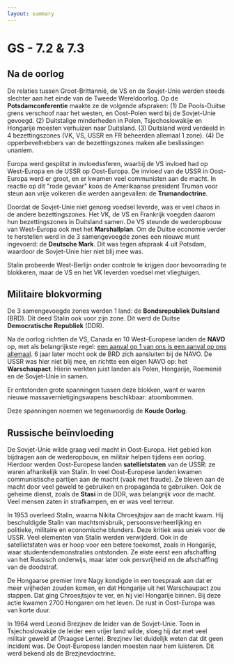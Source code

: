 ```yaml
---
layout: summary
---
```


# GS - 7.2 & 7.3

## Na de oorlog

De relaties tussen Groot-Brittannië, de VS en de Sovjet-Unie werden steeds slechter aan het einde van de Tweede Wereldoorlog. Op de **Potsdamconferentie** maakte ze de volgende afspraken: (1) De Pools-Duitse grens verschoof naar het westen, en Oost-Polen werd bij de Sovjet-Unie gevoegd. (2) Duitstalige minderheden in Polen, Tsjechoslowakije en Hongarije moesten verhuizen naar Duitsland. (3) Duitsland werd verdeeld in 4 bezettingszones (VK, VS, USSR en FR beheerden allemaal 1 zone). (4) De opperbevelhebbers van de bezettingszones maken alle beslissingen unaniem.

Europa werd gesplitst in invloedssferen, waarbij de VS invloed had op West-Europa en de USSR op Oost-Europa. De invloed van de USSR in Oost-Europa werd er groot, en er kwamen veel communisten aan de macht. In reactie op dit "rode gevaar" koos de Amerikaanse president Truman voor steun aan vrije volkeren die werden aangevallen: de **Trumandoctrine**.

Doordat de Sovjet-Unie niet genoeg voedsel leverde, was er veel chaos in de andere bezettingszones. Het VK, de VS en Frankrijk voegden daarom hun bezettingszones in Duitsland samen. De VS steunde de wederopbouw van West-Europa ook met het **Marshallplan**. Om de Duitse economie verder te herstellen werd in de 3 samengevoegde zones een nieuwe munt ingevoerd: de **Deutsche Mark**. Dit was tegen afspraak 4 uit Potsdam, waardoor de Sovjet-Unie hier niet blij mee was.

Stalin probeerde West-Berlijn onder controle te krijgen door bevoorrading te blokkeren, maar de VS en het VK leverden voedsel met vliegtuigen.

## Militaire blokvorming

De 3 samengevoegde zones werden 1 land: de **Bondsrepubliek Duitsland** (BRD). Dit deed Stalin ook voor zijn zone. Dit werd de Duitse **Democratische Republiek** (DDR).

Na de oorlog richtten de VS, Canada en 10 West-Europese landen de **NAVO** op, met als belangrijkste regel: <u>een aanval op 1 van ons is een aanval op ons allemaal</u>. 6 jaar later mocht ook de BRD zich aansluiten bij de NAVO. De USSR was hier niet blij mee, en richtte een eigen NAVO op: het **Warschaupact**. Hierin werkten juist landen als Polen, Hongarije, Roemenië en de Sovjet-Unie in samen.

Er ontstonden grote spanningen tussen deze blokken, want er waren nieuwe massavernietigingswapens beschikbaar: atoombommen.

Deze spanningen noemen we tegenwoordig de **Koude Oorlog**.

## Russische beïnvloeding

De Sovjet-Unie wilde graag veel macht in Oost-Europa. Het gebied kon bijdragen aan de wederopbouw, en militair helpen tijdens een oorlog. Hierdoor werden Oost-Europese landen **satellietstaten** van de USSR: ze waren afhankelijk van Stalin. In veel Oost-Europese landen kwamen communistische partijen aan de macht (vaak met fraude). Ze bleven aan de macht door veel geweld te gebruiken en propaganda te gebruiken. Ook de geheime dienst, zoals de **Stasi** in de DDR, was belangrijk voor de macht. Veel mensen zaten in strafkampen, en er was veel terreur.

In 1953 overleed Stalin, waarna Nikita Chroesjtsjov aan de macht kwam. Hij beschuldigde Stalin van machtsmisbruik, persoonsverheerlijking en politieke, militaire en economische blunders. Deze kritiek was uniek voor de USSR. Veel elementen van Stalin werden verwijderd. Ook in de satellietstaten was er hoop voor een betere toekomst, zoals in Hongarije, waar studentendemonstraties ontstonden. Ze eiste eerst een afschaffing van het Russisch onderwijs, maar later ook persvrijheid en de afschaffing van de doodstraf.

De Hongaarse premier Imre Nagy kondigde in een toespraak aan dat er meer vrijheden zouden komen, en dat Hongarije uit het Warschaupact zou stappen. Dat ging Chroesjtsjov te ver, en hij viel Hongarije binnen. Bij deze actie kwamen 2700 Hongaren om het leven. De rust in Oost-Europa was van korte duur.

In 1964 werd Leonid Brezjnev de leider van de Sovjet-Unie. Toen in Tsjechoslowakije de leider een vrijer land wilde, sloeg hij dat met veel militair geweld af (Praagse Lente). Brezjnev liet duidelijk weten dat dit geen incident was. De Oost-Europese landen moesten naar hem luisteren. Dit werd bekend als de Brezjnevdoctrine.
